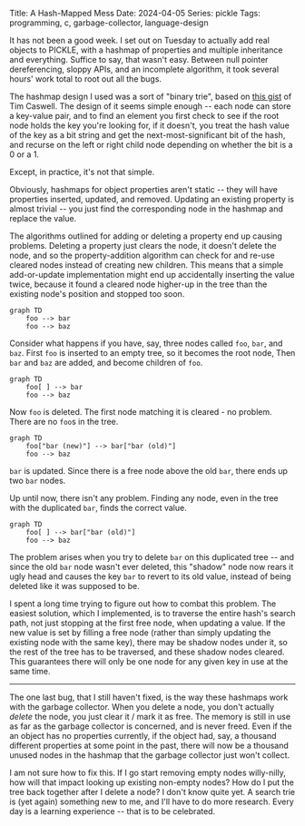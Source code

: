 Title: A Hash-Mapped Mess
Date: 2024-04-05
Series: pickle
Tags: programming, c, garbage-collector, language-design

It has not been a good week. I set out on Tuesday to actually add real objects to PICKLE, with a hashmap of properties and multiple inheritance and everything. Suffice to say, that wasn't easy. Between null pointer dereferencing, sloppy APIs, and an incomplete algorithm, it took several hours' work total to root out all the bugs.

The hashmap design I used was a sort of "binary trie", based on [this gist][hmap] of Tim Caswell. The design of it seems simple enough -- each node can store a key-value pair, and to find an element you first check to see if the root node holds the key you're looking for, if it doesn't, you treat the hash value of the key as a bit string and get the next-most-significant bit of the hash, and recurse on the left or right child node depending on whether the bit is a 0 or a 1.

[hmap]: https://gist.github.com/creationix/3ea0d27dd100c5b53ca8546a2084ad47

Except, in practice, it's not that simple.

Obviously, hashmaps for object properties aren't static -- they will have properties inserted, updated, and removed. Updating an existing property is almost trivial -- you just find the corresponding node in the hashmap and replace the value.

The algorithms outlined for adding or deleting a property end up causing problems. Deleting a property just clears the node, it doesn't delete the node, and so the property-addition algorithm can check for and re-use cleared nodes instead of creating new children. This means that a simple add-or-update implementation might end up accidentally inserting the value twice, because it found a cleared node higher-up in the tree than the existing node's position and stopped too soon.

```{.mermaid .float-right}
graph TD
    foo --> bar
    foo --> baz
```

Consider what happens if you have, say, three nodes called `foo`, `bar`, and `baz`. First `foo` is inserted to an empty tree, so it becomes the root node, Then `bar` and `baz` are added, and become children of `foo`.

```{.mermaid .float-right}
graph TD
    foo[ ] --> bar
    foo --> baz
```

Now `foo` is deleted. The first node matching it is cleared - no problem. There are no `foo`s in the tree.

```{.mermaid .float-right}
graph TD
    foo["bar (new)"] --> bar["bar (old)"]
    foo --> baz
```

`bar` is updated. Since there is a free node above the old `bar`, there ends up two `bar` nodes.

Up until now, there isn't any problem. Finding any node, even in the tree with the duplicated `bar`, finds the correct value.

```{.mermaid .float-right}
graph TD
    foo[ ] --> bar["bar (old)"]
    foo --> baz
```

The problem arises when you try to delete `bar` on this duplicated tree -- and since the old `bar` node wasn't ever deleted, this "shadow" node now rears it ugly head and causes the key `bar` to revert to its old value, instead of being deleted like it was supposed to be.

I spent a long time trying to figure out how to combat this problem. The easiest solution, which I implemented, is to traverse the entire hash's search path, not just stopping at the first free node, when updating a value. If the new value is set by filling a free node (rather than simply updating the existing node with the same key), there may be shadow nodes under it, so the rest of the tree has to be traversed, and these shadow nodes cleared. This guarantees there will only be one node for any given key in use at the same time.

---

The one last bug, that I still haven't fixed, is the way these hashmaps work with the garbage collector. When you delete a node, you don't actually *delete* the node, you just clear it / mark it as free. The memory is still in use as far as the garbage collector is concerned, and is never freed. Even if the an object has no properties currently, if the object had, say, a thousand different properties at some point in the past, there will now be a thousand unused nodes in the hashmap that the garbage collector just won't collect.

I am not sure how to fix this. If I go start removing empty nodes willy-nilly, how will that impact looking up existing non-empty nodes? How do I put the tree back together after I delete a node? I don't know quite yet. A search trie is (yet again) something new to me, and I'll have to do more research. Every day is a learning experience -- that is to be celebrated.
